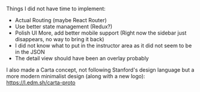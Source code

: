 Things I did not have time to implement:

- Actual Routing (maybe React Router)
- Use better state management (Redux?)
- Polish UI More, add better mobile support (Right now the sidebar just disappears, no way to bring it back)
- I did not know what to put in the instructor area as it did not seem to be in the JSON
- The detail view should have been an overlay probably

I also made a Carta concept, not following Stanford's design language but a more modern minimalist design (along with a new logo): <https://l.edm.sh/carta-proto>